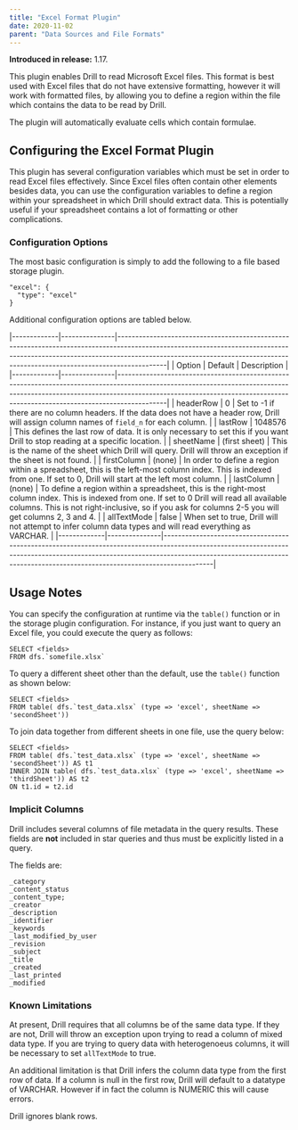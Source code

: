 ```yaml
---
title: "Excel Format Plugin"
date: 2020-11-02
parent: "Data Sources and File Formats"
---
```


**Introduced in release:** 1.17.

This plugin enables Drill to read Microsoft Excel files.  This format is best used with Excel files that do not have extensive formatting, however it will work with formatted files, by allowing you to define a region within the file which contains the data to be read by Drill.

The plugin will automatically evaluate cells which contain formulae. 

<!-- TODO: are all versions of Excel files supported? -->

## Configuring the Excel Format Plugin

This plugin has several configuration variables which must be set in order to read Excel files effectively. Since Excel files often contain other elements besides data, you can use the configuration variables to define a region within your spreadsheet in which Drill should extract data. This is potentially useful if your spreadsheet contains a lot of formatting or other complications. 

### Configuration Options

The most basic configuration is simply to add the following to a file based storage plugin.

    "excel": {
      "type": "excel"
    }

Additional configuration options are tabled below.

|-------------|---------------|--------------------------------------------------------------------------------------------------------------------------------------------------------------------------------------------------------------------------------------------------------|
| Option      | Default       | Description                                                                                                                                                                                                                                            |
|-------------|---------------|--------------------------------------------------------------------------------------------------------------------------------------------------------------------------------------------------------------------------------------------------------|
| headerRow   | 0             | Set to -1 if there are no column headers. If the data does not have a header row, Drill will assign column names of `field_n` for each column.                                                                                                         |
| lastRow     | 1048576       | This defines the last row of data. It is only necessary to set this if you want Drill to stop reading at a specific location.                                                                                                                          |
| sheetName   | (first sheet) | This is the name of the sheet which Drill will query. Drill will throw an exception if the sheet is not found.                                                                                                                                         |
| firstColumn | (none)        | In order to define a region within a spreadsheet, this is the left-most column index. This is indexed from one. If set to 0, Drill will start at the left most column.                                                                                 |
| lastColumn  | (none)        | To define a region within a spreadsheet, this is the right-most column index. This is indexed from one. If set to 0 Drill will read all available columns. This is not right-inclusive, so if you ask for columns 2-5 you will get columns 2, 3 and 4. |
| allTextMode | false         | When set to true, Drill will not attempt to infer column data types and will read everything as VARCHAR.                                                                                                                                               |
|-------------|---------------|--------------------------------------------------------------------------------------------------------------------------------------------------------------------------------------------------------------------------------------------------------|

## Usage Notes

You can specify the configuration at runtime via the `table()` function or in the storage plugin configuration. For instance, if you just want to query an Excel file, you could
 execute the query as follows:

    SELECT <fields> 
    FROM dfs.`somefile.xlsx`

To query a different sheet other than the default, use the `table()` function as shown below:

    SELECT <fields> 
    FROM table( dfs.`test_data.xlsx` (type => 'excel', sheetName => 'secondSheet'))

To join data together from different sheets in one file, use the query below:

    SELECT <fields> 
    FROM table( dfs.`test_data.xlsx` (type => 'excel', sheetName => 'secondSheet')) AS t1
    INNER JOIN table( dfs.`test_data.xlsx` (type => 'excel', sheetName => 'thirdSheet')) AS t2 
    ON t1.id = t2.id


### Implicit Columns

Drill includes several columns of file metadata in the query results. These fields are **not** included in star queries and thus must be explicitly listed in a query. 

<!-- TODO: convert to a table including data types and descriptions -->

The fields are:

    _category
    _content_status
    _content_type;
    _creator
    _description
    _identifier
    _keywords
    _last_modified_by_user
    _revision
    _subject
    _title
    _created
    _last_printed
    _modified


### Known Limitations

At present, Drill requires that all columns be of the same data type. If they are not, Drill will throw an exception upon trying to read a column of mixed data type. If you are trying to query data with heterogenoeus columns, it will be necessary to set `allTextMode` to true. 

An additional limitation is that Drill infers the column data type from the first row of data. If a column is null in the first row, Drill will default to a datatype of VARCHAR. However if in fact the column is NUMERIC this will cause errors. 
 
 Drill ignores blank rows.

